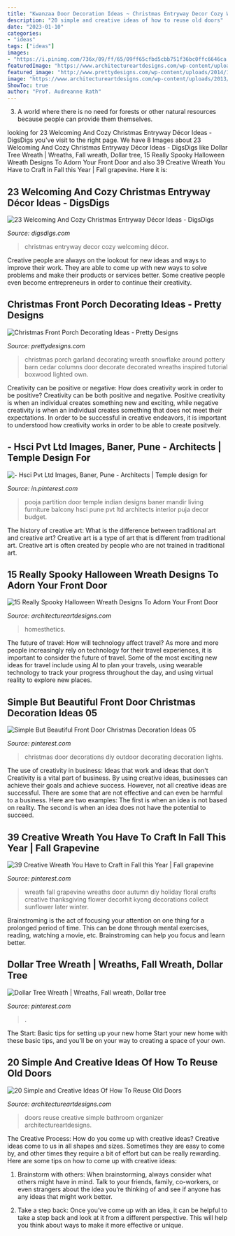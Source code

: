 ```yaml
---
title: "Kwanzaa Door Decoration Ideas ~ Christmas Entryway Decor Cozy Welcoming Décor"
description: "20 simple and creative ideas of how to reuse old doors"
date: "2023-01-10"
categories:
- "ideas"
tags: ["ideas"]
images:
- "https://i.pinimg.com/736x/09/ff/65/09ff65cfbd5cbb751f36bc0ffc6646ca.jpg"
featuredImage: "https://www.architectureartdesigns.com/wp-content/uploads/2015/10/1416.jpg"
featured_image: "http://www.prettydesigns.com/wp-content/uploads/2014/11/Christmas-Front-Porch.jpg"
image: "https://www.architectureartdesigns.com/wp-content/uploads/2013/04/ArchitectureArtDesigns-62.jpg"
ShowToc: true
author: "Prof. Audreanne Rath"
---
```



3. A world where there is no need for forests or other natural resources because people can provide them themselves. 

	

		
looking for 23 Welcoming And Cozy Christmas Entryway Décor Ideas - DigsDigs you've visit to the right page. We have 8 Images about 23 Welcoming And Cozy Christmas Entryway Décor Ideas - DigsDigs like Dollar Tree Wreath | Wreaths, Fall wreath, Dollar tree, 15 Really Spooky Halloween Wreath Designs To Adorn Your Front Door and also 39 Creative Wreath You Have to Craft in Fall this Year | Fall grapevine. Here it is:
		
    
## 23 Welcoming And Cozy Christmas Entryway Décor Ideas - DigsDigs

<img loading=lazy src="https://www.digsdigs.com/photos/welcoming-and-cozy-christmas-entryway-decor-ideas-2-554x738.jpg" onerror="this.onerror=null;this.src='https://tse2.mm.bing.net/th?id=OIP.E36mKMpe1R-8RhbwxGozKAHaJ3&amp;pid=15.1';" alt="23 Welcoming And Cozy Christmas Entryway Décor Ideas - DigsDigs">

_Source: digsdigs.com_

>christmas entryway decor cozy welcoming décor. 

	

Creative people are always on the lookout for new ideas and ways to improve their work. They are able to come up with new ways to solve problems and make their products or services better. Some creative people even become entrepreneurs in order to continue their creativity.

    
## Christmas Front Porch Decorating Ideas - Pretty Designs

<img loading=lazy src="http://www.prettydesigns.com/wp-content/uploads/2014/11/Christmas-Front-Porch.jpg" onerror="this.onerror=null;this.src='https://tse4.mm.bing.net/th?id=OIP.CSgdvdnfXYODwY7keS0XJgHaG2&amp;pid=15.1';" alt="Christmas Front Porch Decorating Ideas - Pretty Designs">

_Source: prettydesigns.com_

>christmas porch garland decorating wreath snowflake around pottery barn cedar columns door decorate decorated wreaths inspired tutorial boxwood lighted own. 

	

Creativity can be positive or negative: How does creativity work in order to be positive?
Creativity can be both positive and negative. Positive creativity is when an individual creates something new and exciting, while negative creativity is when an individual creates something that does not meet their expectations. In order to be successful in creative endeavors, it is important to understood how creativity works in order to be able to create positvely.

    
## - Hsci Pvt Ltd Images, Baner, Pune - Architects | Temple Design For

<img loading=lazy src="https://i.pinimg.com/736x/6a/9c/39/6a9c39a05cbc6a9c9159e5894a48437a.jpg" onerror="this.onerror=null;this.src='https://tse3.mm.bing.net/th?id=OIP.6LhE0ANcHA3bCTAPjkOcwgHaM-&amp;pid=15.1';" alt="- Hsci Pvt Ltd Images, Baner, Pune - Architects | Temple design for">

_Source: in.pinterest.com_

>pooja partition door temple indian designs baner mandir living furniture balcony hsci pune pvt ltd architects interior puja decor budget. 

	

The history of creative art: What is the difference between traditional art and creative art?
Creative art is a type of art that is different from traditional art. Creative art is often created by people who are not trained in traditional art.

    
## 15 Really Spooky Halloween Wreath Designs To Adorn Your Front Door

<img loading=lazy src="https://www.architectureartdesigns.com/wp-content/uploads/2015/10/1416.jpg" onerror="this.onerror=null;this.src='https://tse1.mm.bing.net/th?id=OIP.85dtdVc0RCdbsU0MwzKcVQHaI7&amp;pid=15.1';" alt="15 Really Spooky Halloween Wreath Designs To Adorn Your Front Door">

_Source: architectureartdesigns.com_

>homesthetics. 

	

The future of travel: How will technology affect travel?
As more and more people increasingly rely on technology for their travel experiences, it is important to consider the future of travel. Some of the most exciting new ideas for travel include using AI to plan your travels, using wearable technology to track your progress throughout the day, and using virtual reality to explore new places.

    
## Simple But Beautiful Front Door Christmas Decoration Ideas 05

<img loading=lazy src="https://i.pinimg.com/736x/1d/21/98/1d21989a9efce3f8998ce550b865ce95.jpg" onerror="this.onerror=null;this.src='https://tse4.mm.bing.net/th?id=OIP.DinT5IIQW7wZZlkxxT9MZgHaMZ&amp;pid=15.1';" alt="Simple But Beautiful Front Door Christmas Decoration Ideas 05">

_Source: pinterest.com_

>christmas door decorations diy outdoor decorating decoration lights. 

	

The use of creativity in business: Ideas that work and ideas that don't
Creativity is a vital part of business. By using creative ideas, businesses can achieve their goals and achieve success. However, not all creative ideas are successful. There are some that are not effective and can even be harmful to a business. Here are two examples: The first is when an idea is not based on reality. The second is when an idea does not have the potential to succeed.

    
## 39 Creative Wreath You Have To Craft In Fall This Year | Fall Grapevine

<img loading=lazy src="https://i.pinimg.com/736x/4a/bd/35/4abd35c9b0d9e6568fa14f3ed2ccf11b.jpg" onerror="this.onerror=null;this.src='https://tse1.mm.bing.net/th?id=OIP.akvyc5rr6demIMa44dopvQHaNK&amp;pid=15.1';" alt="39 Creative Wreath You Have to Craft in Fall this Year | Fall grapevine">

_Source: pinterest.com_

>wreath fall grapevine wreaths door autumn diy holiday floral crafts creative thanksgiving flower decorhit kyong decorations collect sunflower later winter. 

	

Brainstroming is the act of focusing your attention on one thing for a prolonged period of time. This can be done through mental exercises, reading, watching a movie, etc. Brainstroming can help you focus and learn better.

    
## Dollar Tree Wreath | Wreaths, Fall Wreath, Dollar Tree

<img loading=lazy src="https://i.pinimg.com/736x/09/ff/65/09ff65cfbd5cbb751f36bc0ffc6646ca.jpg" onerror="this.onerror=null;this.src='https://tse1.mm.bing.net/th?id=OIP.PdkDrZq74Y_mXIf6CIF_4QHaJ3&amp;pid=15.1';" alt="Dollar Tree Wreath | Wreaths, Fall wreath, Dollar tree">

_Source: pinterest.com_

>. 

	

The Start: Basic tips for setting up your new home
Start your new home with these basic tips, and you'll be on your way to creating a space of your own.

    
## 20 Simple And Creative Ideas Of How To Reuse Old Doors

<img loading=lazy src="https://www.architectureartdesigns.com/wp-content/uploads/2013/04/ArchitectureArtDesigns-62.jpg" onerror="this.onerror=null;this.src='https://tse1.mm.bing.net/th?id=OIP.gQBnFFi0Y-YQ_l1fc0pxfgHaJ3&amp;pid=15.1';" alt="20 Simple and Creative Ideas Of How To Reuse Old Doors">

_Source: architectureartdesigns.com_

>doors reuse creative simple bathroom organizer architectureartdesigns. 

	

The Creative Process: How do you come up with creative ideas?
Creative ideas come to us in all shapes and sizes. Sometimes they are easy to come by, and other times they require a bit of effort but can be really rewarding. Here are some tips on how to come up with creative ideas:
1. Brainstorm with others: When brainstorming, always consider what others might have in mind. Talk to your friends, family, co-workers, or even strangers about the idea you’re thinking of and see if anyone has any ideas that might work better.

2. Take a step back: Once you’ve come up with an idea, it can be helpful to take a step back and look at it from a different perspective. This will help you think about ways to make it more effective or unique.


